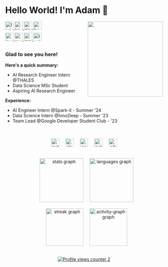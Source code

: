 # Hello World! I'm Adam 👋   
<!--
<div>
<img src="https://media1.giphy.com/media/v1.Y2lkPTc5MGI3NjExemdqcmw1OGIwaDdoaDl3cHlmdTVtc3owdjRpOTNlZ3Vnem5kdHhjMyZlcD12MV9pbnRlcm5hbF9naWZfYnlfaWQmY3Q9Zw/hkcLYq8U0UHemJEkZ0/giphy.gif" align="right" width="160" />
</div>
-->
<div>
<img src="https://media0.giphy.com/media/v1.Y2lkPTc5MGI3NjExZGdpcWwzcmk3Z3RweDN1YXRsd3EwNGZtZmF5ajBvd3poaGhiYnhuaSZlcD12MV9pbnRlcm5hbF9naWZfYnlfaWQmY3Q9Zw/U4jfYmwUUd3pGStk5E/giphy.gif" align="right" width="240" />
</div>

<a href="https://linkedin.com/in/adambenkhalifa" target="_blank">
<img src=https://img.shields.io/badge/linkedin-%231E77B5.svg?&style=for-the-badge&logo=linkedin&logoColor=white height="26" alt=linkedin style="margin-bottom: 10px;" />
</a>
<a href="https://www.kaggle.com/ademsalehbenkhalifa" target="_blank">
<img src=https://img.shields.io/badge/kaggle-%2344BAE8.svg?&style=for-the-badge&logo=kaggle&logoColor=white height="26" alt=kaggle style="margin-bottom: 10px;" />
</a>

<a href="https://zindi.africa/users/Thunderhead_exe" target="_blank">
<img src=https://encrypted-tbn0.gstatic.com/images?q=tbn:ANd9GcSQn1AUd--fQVIwO5is0ph_-mPV0UJbmtSQXA&s height="26" alt=zindi style="margin-bottom: 10px;" />
</a>
<a href="https://huggingface.co/Adam-Ben-Khalifa" target="_blank">
<img src=https://encrypted-tbn0.gstatic.com/images?q=tbn:ANd9GcTml8AOvfBEvBwCmb1mPQWNfHk-7KliyXBeNr_AaTPMCc-7h0jLTl9YVUbYHP2TPjQqfg&usqp=CAU height="26" alt=huggingface style="margin-bottom: 10px;" />
</a>

<br/>  

<a href="https://leetcode.com/u/ademsalahbk/" target="_blank">
<img src=https://img.shields.io/badge/LeetCode-000000?style=for-the-badge&logo=LeetCode&logoColor=#d16c06 height="26" alt=x style="margin-bottom: 10px;" />
</a>
<!-- 
<a href="https://www.hackerrank.com/profile/ademsalahbk" target="_blank">
<img src="https://img.shields.io/static/v1?message=HackerRank&logo=hackerrank&label=&color=2EC866&logoColor=white&labelColor=&style=for-the-badge" height="28" alt="hackerrank logo"/>
</a>
<a href="https://www.behance.net/ademsabenkha" target="_blank">
<img src=https://img.shields.io/static/v1?message=Behance&logo=behance&label=&color=1769ff&logoColor=white&labelColor=&style=for-the-badge alt=behance style="margin-bottom: 5px;" />
</a> 
-->
<a href="https://x.com/Thunderhead_exe" target="_blank">
<img src=https://creativereview.imgix.net/content/uploads/2023/07/twitterx-banner.jpg?auto=compress height="26" alt=x style="margin-bottom: 10px;" />
</a>
<a href="https://medium.com/@AdamBenKhalifa" target="_blank">
<img src=https://img.shields.io/static/v1?message=Medium&logo=medium&label=&color=12100E&logoColor=white&labelColor=&style=for-the-badge height="26" alt=medium style="margin-bottom: 10px;" />
</a>

<a href="https://instagram.com/thunderhead.exe" target="_blank">
<img src=https://img.shields.io/badge/instagram-%23000000.svg?&style=for-the-badge&logo=instagram&logoColor=white height="26" alt=instagram style="margin-bottom: 10px;" />
</a>


### Glad to see you here!  
**Here's a quick summary:**
- AI Research Engineer Intern @THALES
- Data Science MSc Student
- Aspiring AI Research Engineer
  

**Experience:**
- AI Engineer Intern @Spark-it - Summer '24
- Data Science Intern @InnoDeep - Summer '23
- Team Lead @Google Developer Student Club - '23
  

<br/>  

<br clear="both">

<div align="center">
  <img src="https://img.shields.io/badge/Python-3776AB?logo=python&logoColor=white&style=for-the-badge" height="26" alt="python logo" />
  <img width="12" />
  <img src="https://img.shields.io/badge/docker-2496ED?logo=docker&logoColor=white&style=for-the-badge" height="26" alt="docker logo" />
  <img width="12" />
  <img src="https://img.shields.io/badge/pandas-150458?logo=pandas&logoColor=white&style=for-the-badge" height="26" alt="pandas logo" />
  <img width="12" />
  <!--
  <img src="https://img.shields.io/badge/tensorflow-FF6F00?logo=tensorflow&logoColor=white&style=for-the-badge" height="28" alt="tensorflow logo" />
  <img width="12" />
  -->
  <img src="https://img.shields.io/badge/PyTorch-EE4C2C?logo=pytorch&logoColor=white&style=for-the-badge" height="26" alt="pytorch logo" />
  <img width="12" />
  <img src="https://img.shields.io/badge/git-F05032?logo=git&logoColor=white&style=for-the-badge" height="26" alt="git logo" />
</div>

<br clear="both">
<br clear="both">

<div align="center">
  <img width="12" />
  <img src="https://github-readme-stats.vercel.app/api?username=Thunderhead-exe&hide_title=true&hide_rank=true&show_icons=true&include_all_commits=true&count_private=true&disable_animations=false&theme=tokyonight&locale=en&hide_border=true&order=1" height="140" alt="stats graph" />
  <img width="12" />
  <img src="https://github-readme-stats.vercel.app/api/top-langs?username=Thunderhead-exe&locale=en&hide_title=false&layout=compact&card_width=320&langs_count=6&theme=tokyonight&hide_border=true&order=2" height="140" alt="languages graph" />
</div>
<br clear="both">
<div align="center">
  <img width="12" />
  <img src="https://streak-stats.demolab.com?user=Thunderhead-exe&locale=en&mode=daily&theme=tokyonight&hide_border=true&border_radius=6&order=3" height="120" alt="streak graph" />
  <img width="12" />
  <img src="https://github-readme-activity-graph.vercel.app/graph?username=Thunderhead-exe&radius=12&theme=tokyo-night&area=true&order=5&hide_border=true&hide_title=true" height="120" alt="activity-graph graph" />
</div>

<br clear="both">

<div align="center">
  
  [![Profile views counter 2](https://u8views.com/api/v1/github/profiles/111364619/views/day-week-month-total-count.svg)](https://u8views.com/github/Thunderhead-exe)
</div>
